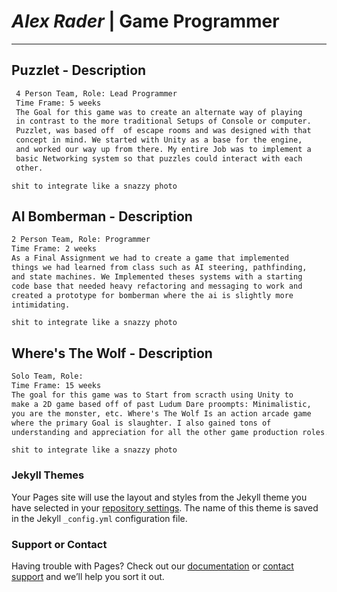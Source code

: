 # *Alex Rader* | Game Programmer
---------------------------------

## Puzzlet - Description
```markdown
 4 Person Team, Role: Lead Programmer  
 Time Frame: 5 weeks 
 The Goal for this game was to create an alternate way of playing 
 in contrast to the more traditional Setups of Console or computer. 
 Puzzlet, was based off  of escape rooms and was designed with that 
 concept in mind. We started with Unity as a base for the engine, 
 and worked our way up from there. My entire Job was to implement a
 basic Networking system so that puzzles could interact with each 
 other.
```
```
shit to integrate like a snazzy photo
```
## AI Bomberman - Description
```markdown
2 Person Team, Role: Programmer  
Time Frame: 2 weeks 
As a Final Assignment we had to create a game that implemented
things we had learned from class such as AI steering, pathfinding, 
and state machines. We Implemented theses systems with a starting 
code base that needed heavy refactoring and messaging to work and 
created a prototype for bomberman where the ai is slightly more 
intimidating.
```
```
shit to integrate like a snazzy photo
```
## Where's The Wolf - Description
```markdown
Solo Team, Role: 
Time Frame: 15 weeks 
The goal for this game was to Start from scracth using Unity to 
make a 2D game based off of past Ludum Dare proompts: Minimalistic, 
you are the monster, etc. Where's The Wolf Is an action arcade game 
where the primary Goal is slaughter. I also gained tons of 
understanding and appreciation for all the other game production roles.
```
```
shit to integrate like a snazzy photo
```


### Jekyll Themes

Your Pages site will use the layout and styles from the Jekyll theme you have selected in your [repository settings](https://github.com/AlexRader/AlexRader.github.io/settings). The name of this theme is saved in the Jekyll `_config.yml` configuration file.

### Support or Contact

Having trouble with Pages? Check out our [documentation](https://help.github.com/categories/github-pages-basics/) or [contact support](https://github.com/contact) and we’ll help you sort it out.

